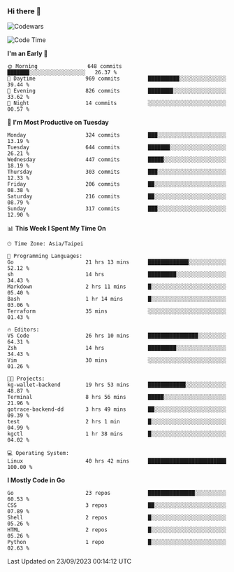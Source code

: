 ### Hi there 👋

![Codewars](https://www.codewars.com/users/omegaatt36/badges/small)

<!--START_SECTION:waka-->
![Code Time](http://img.shields.io/badge/Code%20Time-1%2C726%20hrs%2030%20mins-blue)

**I'm an Early 🐤** 

```text
🌞 Morning                648 commits         ███████░░░░░░░░░░░░░░░░░░   26.37 % 
🌆 Daytime                969 commits         ██████████░░░░░░░░░░░░░░░   39.44 % 
🌃 Evening                826 commits         ████████░░░░░░░░░░░░░░░░░   33.62 % 
🌙 Night                  14 commits          ░░░░░░░░░░░░░░░░░░░░░░░░░   00.57 % 
```
📅 **I'm Most Productive on Tuesday** 

```text
Monday                   324 commits         ███░░░░░░░░░░░░░░░░░░░░░░   13.19 % 
Tuesday                  644 commits         ███████░░░░░░░░░░░░░░░░░░   26.21 % 
Wednesday                447 commits         █████░░░░░░░░░░░░░░░░░░░░   18.19 % 
Thursday                 303 commits         ███░░░░░░░░░░░░░░░░░░░░░░   12.33 % 
Friday                   206 commits         ██░░░░░░░░░░░░░░░░░░░░░░░   08.38 % 
Saturday                 216 commits         ██░░░░░░░░░░░░░░░░░░░░░░░   08.79 % 
Sunday                   317 commits         ███░░░░░░░░░░░░░░░░░░░░░░   12.90 % 
```


📊 **This Week I Spent My Time On** 

```text
🕑︎ Time Zone: Asia/Taipei

💬 Programming Languages: 
Go                       21 hrs 13 mins      █████████████░░░░░░░░░░░░   52.12 % 
sh                       14 hrs              █████████░░░░░░░░░░░░░░░░   34.43 % 
Markdown                 2 hrs 11 mins       █░░░░░░░░░░░░░░░░░░░░░░░░   05.40 % 
Bash                     1 hr 14 mins        █░░░░░░░░░░░░░░░░░░░░░░░░   03.06 % 
Terraform                35 mins             ░░░░░░░░░░░░░░░░░░░░░░░░░   01.43 % 

🔥 Editors: 
VS Code                  26 hrs 10 mins      ████████████████░░░░░░░░░   64.31 % 
Zsh                      14 hrs              █████████░░░░░░░░░░░░░░░░   34.43 % 
Vim                      30 mins             ░░░░░░░░░░░░░░░░░░░░░░░░░   01.26 % 

🐱‍💻 Projects: 
kg-wallet-backend        19 hrs 53 mins      ████████████░░░░░░░░░░░░░   48.87 % 
Terminal                 8 hrs 56 mins       █████░░░░░░░░░░░░░░░░░░░░   21.96 % 
gotrace-backend-dd       3 hrs 49 mins       ██░░░░░░░░░░░░░░░░░░░░░░░   09.39 % 
test                     2 hrs 1 min         █░░░░░░░░░░░░░░░░░░░░░░░░   04.99 % 
kgctl                    1 hr 38 mins        █░░░░░░░░░░░░░░░░░░░░░░░░   04.02 % 

💻 Operating System: 
Linux                    40 hrs 42 mins      █████████████████████████   100.00 % 
```

**I Mostly Code in Go** 

```text
Go                       23 repos            ███████████████░░░░░░░░░░   60.53 % 
CSS                      3 repos             ██░░░░░░░░░░░░░░░░░░░░░░░   07.89 % 
Shell                    2 repos             █░░░░░░░░░░░░░░░░░░░░░░░░   05.26 % 
HTML                     2 repos             █░░░░░░░░░░░░░░░░░░░░░░░░   05.26 % 
Python                   1 repo              █░░░░░░░░░░░░░░░░░░░░░░░░   02.63 % 
```




 Last Updated on 23/09/2023 00:14:12 UTC
<!--END_SECTION:waka-->

<!--
**omegaatt36/omegaatt36** is a ✨ _special_ ✨ repository because its `README.md` (this file) appears on your GitHub profile.

Here are some ideas to get you started:

- 🔭 I’m currently working on ...
- 🌱 I’m currently learning ...
- 👯 I’m looking to collaborate on ...
- 🤔 I’m looking for help with ...
- 💬 Ask me about ...
- 📫 How to reach me: ...
- 😄 Pronouns: ...
- ⚡ Fun fact: ...
-->
